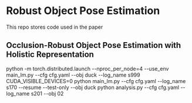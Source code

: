# Robust Object Pose Estimation 
This repo stores code used in the paper
## Occlusion-Robust Object Pose Estimation with Holistic Representation


python -m torch.distributed.launch --nproc_per_node=4 --use_env main_lm.py --cfg cfg.yaml --obj duck --log_name s999
CUDA_VISIBLE_DEVICES=0 python main_lm.py --cfg cfg.yaml --log_name s170 --resume --test-only --obj duck
python analysis.py --cfg cfg.yaml --log_name s201 --obj 02

